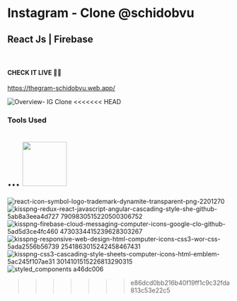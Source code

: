 # Instagram - Clone @schidobvu

## React Js | Firebase

<br/>

#### CHECK IT LIVE 🚀🤩

https://thegram-schidobvu.web.app/

![Overview- IG Clone](https://user-images.githubusercontent.com/102816823/162642502-a6ef5229-7b90-4d46-9a59-70d841a9ca28.JPG)
<<<<<<< HEAD

### Tools Used

...
<img src="https://user-images.githubusercontent.com/102816823/162642502-a6ef5229-7b90-4d46-9a59-70d841a9ca28.JPG" width="100" height="100">
=======
[comment]: # (React)
![react-icon-symbol-logo-trademark-dynamite-transparent-png-2201270](https://user-images.githubusercontent.com/102816823/162646459-95822ae8-9470-4252-9210-cdeddde518af.png)
![kisspng-redux-react-javascript-angular-cascading-style-she-github-5ab8a3eea4d727 7909830515220500306752](https://user-images.githubusercontent.com/102816823/162646493-cb05f65d-1ef0-4e20-bcb6-596cbae6a018.png)
![kisspng-firebase-cloud-messaging-computer-icons-google-clo-github-5ad5d3ce4fc460 4730334415239628303267](https://user-images.githubusercontent.com/102816823/162646513-3c78e120-f46a-42ec-af01-c47b2b25618a.png)
![kisspng-responsive-web-design-html-computer-icons-css3-wor-css-5ada2556b56739 2541863015242458467431](https://user-images.githubusercontent.com/102816823/162646545-32191a7e-5e37-4577-b968-b3af1d80a714.png)
![kisspng-css3-cascading-style-sheets-computer-icons-html-emblem-5ac245f107ae31 3014101515226813290315](https://user-images.githubusercontent.com/102816823/162646553-171a96d8-8f12-44c7-9667-28778aecc0b4.png)
![styled_components a46dc006](https://user-images.githubusercontent.com/102816823/162646570-3449f59c-deb1-4bce-968d-9aa27fe56682.png)
>>>>>>> e86dcd0bb216b40f19ff1c9c32fda813c53e22c5
